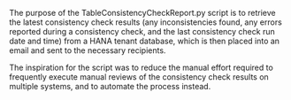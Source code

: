 The purpose of the TableConsistencyCheckReport.py script is to retrieve the latest consistency check results (any inconsistencies found, any errors reported during a consistency check, and the last consistency check run date and time) from a HANA tenant database, which is then placed into an email and sent to the necessary recipients. 

The inspiration for the script was to reduce the manual effort required to frequently execute manual reviews of the consistency check results on multiple systems, and to automate the process instead. 
